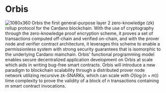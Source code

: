 # Orbis
![1080x360](https://user-images.githubusercontent.com/83559799/153224202-0965360e-2df2-41d9-8828-5b30d6f92699.jpg)
Orbis the first general-purpose layer 2 zero-knowledge (zk)
rollup protocol for the Cardano blockchain. With the use of cryptography
through the zero-knowledge proof encryption scheme, it proves a set of transactions
computed off-chain and verified on-chain, and with the prover node and verifier contract
architecture, it leverages this scheme to enable a permissionless system with strong
security guarantees that is isomorphic to the underlying Cardano mainchain.
Orbis' functional programming model enables secure decentralized application development on Orbis at scale
which aids in writing bug-free smart contracts. Orbis will
introduce a new paradigm to blockchain scalability through a distributed prover
node network utilizing recursive zk-SNARKs, which can scale with
$O(\log(n+m))$ time complexity to prove the validity of a block of
$n$ transactions containing $m$ smart contract invocations.
